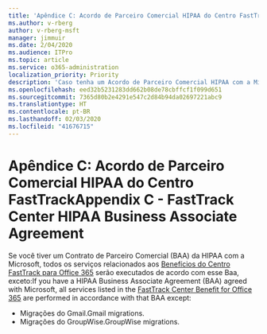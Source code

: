 ```yaml
---
title: 'Apêndice C: Acordo de Parceiro Comercial HIPAA do Centro FastTrack'
ms.author: v-rberg
author: v-rberg-msft
manager: jimmuir
ms.date: 2/04/2020
ms.audience: ITPro
ms.topic: article
ms.service: o365-administration
localization_priority: Priority
description: 'Caso tenha um Acordo de Parceiro Comercial HIPAA com a Microsoft para os serviços do FastTrack, todos os serviços relacionados no Benefícios do Centro FastTrack para Office 365 estarão incluídos neste Acordo, com exceção de:'
ms.openlocfilehash: eed32b5231283dd662b08de78cbffcf1f099d651
ms.sourcegitcommit: 7365d80b2e4291e547c2d84b94da02697221abc9
ms.translationtype: HT
ms.contentlocale: pt-BR
ms.lasthandoff: 02/03/2020
ms.locfileid: "41676715"
---
```

# <a name="appendix-c---fasttrack-center-hipaa-business-associate-agreement"></a><span data-ttu-id="f1439-103">Apêndice C: Acordo de Parceiro Comercial HIPAA do Centro FastTrack</span><span class="sxs-lookup"><span data-stu-id="f1439-103">Appendix C - FastTrack Center HIPAA Business Associate Agreement</span></span>

<span data-ttu-id="f1439-104">Se você tiver um Contrato de Parceiro Comercial (BAA) da HIPAA com a Microsoft, todos os serviços relacionados aos [Benefícios do Centro FastTrack para Office 365](O365-fasttrack-benefit-for-office-365.md) serão executados de acordo com esse Baa, exceto:</span><span class="sxs-lookup"><span data-stu-id="f1439-104">If you have a HIPAA Business Associate Agreement (BAA) agreed with Microsoft, all services listed in the [FastTrack Center Benefit for Office 365](O365-fasttrack-benefit-for-office-365.md) are performed in accordance with that BAA except:</span></span> 
  
- <span data-ttu-id="f1439-105">Migrações do Gmail.</span><span class="sxs-lookup"><span data-stu-id="f1439-105">Gmail migrations.</span></span>   
- <span data-ttu-id="f1439-106">Migrações do GroupWise.</span><span class="sxs-lookup"><span data-stu-id="f1439-106">GroupWise migrations.</span></span>
    


